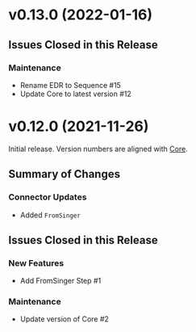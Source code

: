# v0.13.0 (2022-01-16)

## Issues Closed in this Release

### Maintenance

- Rename EDR to Sequence #15
- Update Core to latest version #12

# v0.12.0 (2021-11-26)

Initial release. Version numbers are aligned with [Core](https://gitlab.com/reductech/edr/core/-/releases).

## Summary of Changes

### Connector Updates

- Added `FromSinger`

## Issues Closed in this Release

### New Features

- Add FromSinger Step #1

### Maintenance

- Update version of Core #2


